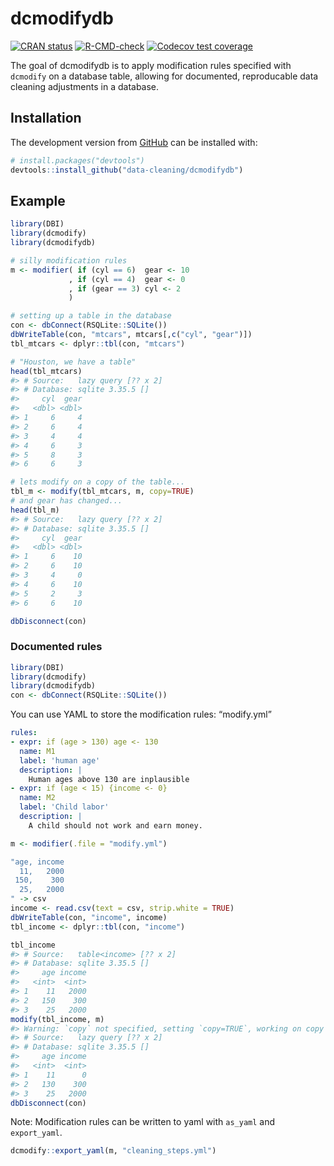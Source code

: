 
<!-- README.md is generated from README.Rmd. Please edit that file -->

# dcmodifydb

<!-- badges: start -->

[![CRAN
status](https://www.r-pkg.org/badges/version/dcmodifydb)](https://CRAN.R-project.org/package=dcmodifydb)
[![R-CMD-check](https://github.com/data-cleaning/dcmodifydb/workflows/R-CMD-check/badge.svg)](https://github.com/data-cleaning/dcmodifydb/actions)
[![Codecov test
coverage](https://codecov.io/gh/data-cleaning/dcmodifydb/branch/main/graph/badge.svg)](https://codecov.io/gh/data-cleaning/dcmodifydb?branch=main)
<!-- badges: end -->

The goal of dcmodifydb is to apply modification rules specified with
`dcmodify` on a database table, allowing for documented, reproducable
data cleaning adjustments in a database.

## Installation

<!-- You can install the released version of dcmodifydb from [CRAN](https://CRAN.R-project.org) with: -->
<!-- ``` r -->
<!-- install.packages("dcmodifydb") -->
<!-- ``` -->

The development version from [GitHub](https://github.com/) can be
installed with:

``` r
# install.packages("devtools")
devtools::install_github("data-cleaning/dcmodifydb")
```

## Example

``` r
library(DBI)
library(dcmodify)
library(dcmodifydb)

# silly modification rules
m <- modifier( if (cyl == 6)  gear <- 10
             , if (cyl == 4)  gear <- 0
             , if (gear == 3) cyl <- 2
             )

# setting up a table in the database
con <- dbConnect(RSQLite::SQLite())
dbWriteTable(con, "mtcars", mtcars[,c("cyl", "gear")])
tbl_mtcars <- dplyr::tbl(con, "mtcars")

# "Houston, we have a table"
head(tbl_mtcars)
#> # Source:   lazy query [?? x 2]
#> # Database: sqlite 3.35.5 []
#>     cyl  gear
#>   <dbl> <dbl>
#> 1     6     4
#> 2     6     4
#> 3     4     4
#> 4     6     3
#> 5     8     3
#> 6     6     3

# lets modify on a copy of the table...
tbl_m <- modify(tbl_mtcars, m, copy=TRUE)
# and gear has changed...
head(tbl_m)
#> # Source:   lazy query [?? x 2]
#> # Database: sqlite 3.35.5 []
#>     cyl  gear
#>   <dbl> <dbl>
#> 1     6    10
#> 2     6    10
#> 3     4     0
#> 4     6    10
#> 5     2     3
#> 6     6    10

dbDisconnect(con)
```

### Documented rules

``` r
library(DBI)
library(dcmodify)
library(dcmodifydb)
con <- dbConnect(RSQLite::SQLite())
```

You can use YAML to store the modification rules: “modify.yml”

``` yaml
rules:
- expr: if (age > 130) age <- 130
  name: M1
  label: 'human age'
  description: |
    Human ages above 130 are inplausible
- expr: if (age < 15) {income <- 0}
  name: M2
  label: 'Child labor'
  description: |
    A child should not work and earn money.
```

``` r
m <- modifier(.file = "modify.yml")
```

``` r
"age, income
  11,   2000
 150,    300
  25,   2000
" -> csv
income <- read.csv(text = csv, strip.white = TRUE)
dbWriteTable(con, "income", income)
tbl_income <- dplyr::tbl(con, "income")

tbl_income
#> # Source:   table<income> [?? x 2]
#> # Database: sqlite 3.35.5 []
#>     age income
#>   <int>  <int>
#> 1    11   2000
#> 2   150    300
#> 3    25   2000
modify(tbl_income, m)
#> Warning: `copy` not specified, setting `copy=TRUE`, working on copy of table.
#> # Source:   lazy query [?? x 2]
#> # Database: sqlite 3.35.5 []
#>     age income
#>   <int>  <int>
#> 1    11      0
#> 2   130    300
#> 3    25   2000
dbDisconnect(con)
```

Note: Modification rules can be written to yaml with `as_yaml` and
`export_yaml`.

``` r
dcmodify::export_yaml(m, "cleaning_steps.yml")
```
